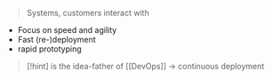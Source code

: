 > Systems, customers interact with

- Focus on speed and agility
- Fast (re-)deployment
- rapid prototyping

> [!hint] is the idea-father of [[DevOps]] -> continuous deployment

